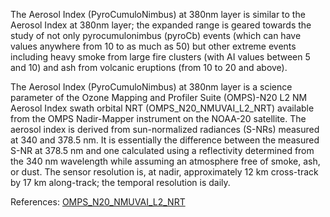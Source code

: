 The Aerosol Index (PyroCumuloNimbus) at 380nm layer is similar to the Aerosol Index at 380nm layer; the expanded range is geared towards the study of not only pyrocumulonimbus (pyroCb) events (which can have values anywhere from 10 to as much as 50) but other extreme events including heavy smoke from large fire clusters (with AI values between 5 and 10) and ash from volcanic eruptions (from 10 to 20 and above).

The Aerosol Index (PyroCumuloNimbus) at 380nm layer is a science parameter of the Ozone Mapping and Profiler Suite (OMPS)-N20 L2 NM Aerosol Index swath orbital NRT (OMPS_N20_NMUVAI_L2_NRT) available from the OMPS Nadir-Mapper instrument on the NOAA-20 satellite. The aerosol index is derived from sun-normalized radiances (S-NRs) measured at 340 and 378.5 nm. It is essentially the difference between the measured S-NR at 378.5 nm and one calculated using a reflectivity determined from the 340 nm wavelength while assuming an atmosphere free of smoke, ash, or dust.  The sensor resolution is, at nadir, approximately 12 km cross-track by 17 km along-track; the temporal resolution is daily.

References: [OMPS_N20_NMUVAI_L2_NRT](https://cmr.earthdata.nasa.gov/search/concepts/C3307847314-OMINRT.html)
